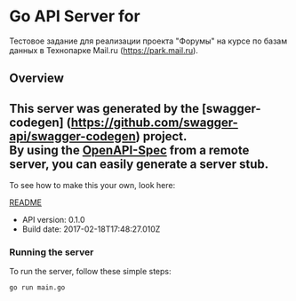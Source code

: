 # Go API Server for 

Тестовое задание для реализации проекта \"Форумы\" на курсе по базам данных в Технопарке Mail.ru (https://park.mail.ru). 

## Overview
This server was generated by the [swagger-codegen]
(https://github.com/swagger-api/swagger-codegen) project.  
By using the [OpenAPI-Spec](https://github.com/OAI/OpenAPI-Specification) from a remote server, you can easily generate a server stub.  
-

To see how to make this your own, look here:

[README](https://github.com/swagger-api/swagger-codegen/blob/master/README.md)

- API version: 0.1.0
- Build date: 2017-02-18T17:48:27.010Z


### Running the server
To run the server, follow these simple steps:

```
go run main.go
```

